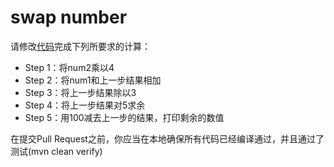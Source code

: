 # swap number #

请修改[代码]()完成下列所要求的计算：
- Step 1：将num2乘以4
- Step 2：将num1和上一步结果相加
- Step 3：将上一步结果除以3
- Step 4：将上一步结果对5求余
- Step 5：用100减去上一步的结果，打印剩余的数值


在提交Pull Request之前，你应当在本地确保所有代码已经编译通过，并且通过了测试(mvn clean verify)
